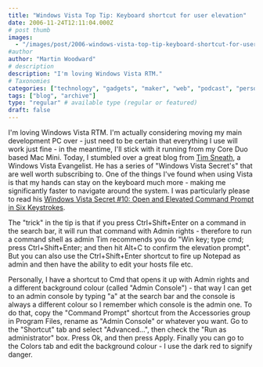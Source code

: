 ```yaml
---
title: "Windows Vista Top Tip: Keyboard shortcut for user elevation"
date: 2006-11-24T12:11:04.000Z
# post thumb
images:
  - "/images/post/2006-windows-vista-top-tip-keyboard-shortcut-for-user-elevation.jpg"
#author
author: "Martin Woodward"
# description
description: "I'm loving Windows Vista RTM."
# Taxonomies
categories: ["technology", "gadgets", "maker", "web", "podcast", "personal"]
tags: ["blog", "archive"]
type: "regular" # available type (regular or featured)
draft: false
---
```

I'm loving Windows Vista RTM.  I'm actually considering moving my main development PC over - just need to be certain that everything I use will work just fine - in the meantime, I'll stick with it running from my Core Duo based Mac Mini.  Today, I stumbled over a great blog from [Tim Sneath](http://blogs.msdn.com/tims/default.aspx), a Windows Vista Evangelist.  He has a series of "Windows Vista Secret's" that are well worth subscribing to.  One of the things I've found when using Vista is that my hands can stay on the keyboard much more - making me significantly faster to navigate around the system.  I was particularly please to read his [Windows Vista Secret #10: Open and Elevated Command Prompt in Six Keystrokes](http://blogs.msdn.com/tims/archive/2006/11/02/windows-vista-secret-10-open-an-elevated-command-prompt-in-six-keystrokes.aspx). 

The "trick" in the tip is that if you press Ctrl+Shift+Enter on a command in the search bar, it will run that command with Admin rights - therefore to run a command shell as admin Tim recommends you do "Win key; type cmd; press Ctrl+Shift+Enter; and then hit Alt+C to confirm the elevation prompt". But you can also use the Ctrl+Shift+Enter shortcut to fire up Notepad as admin and then have the ability to edit your hosts file etc. 

Personally, I have a shortcut to Cmd that opens it up with Admin rights and a different background colour (called "Admin Console") - that way I can get to an admin console by typing "a" at the search bar and the console is always a different colour so I remember which console is the admin one.  To do that, copy the "Command Prompt" shortcut from the Accessories group in Program Files, rename as "Admin Console" or whatever you want.  Go to the "Shortcut" tab and select "Advanced...", then check the "Run as administrator" box.  Press Ok, and then press Apply.  Finally you can go to the Colors tab and edit the background colour - I use the dark red to signify danger.